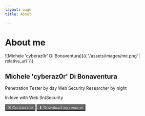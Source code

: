 ```yaml
---
layout: page
title: About

---
```


# About me

![Michele 'cyberaz0r' Di Bonaventura]({{ '/assets/images/me.png' | relative_url }})
## Michele 'cyberaz0r' Di Bonaventura

Penetration Tester by day
Web Security Researcher by night

In love with Web (In)Security

[<button class="btn" style="background-color:#666666; color:#DDDDDD">✉ Contact me</button>](mailto:cyberaz0r@protonmail.com) [<button class="btn" style="background-color:#666666; color:#DDDDDD">⬇ Download my resume</button>](/assets/pdf/Michele-DiBonaventura_resume.pdf)
